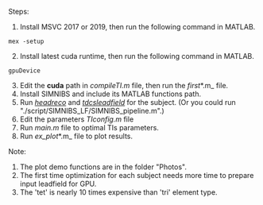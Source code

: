 Steps:
1. Install MSVC 2017 or 2019, then run the following command in MATLAB.
```
mex -setup
```
2. Install latest cuda runtime, then run the following command in MATLAB.

```
gpuDevice
```

3. Edit the  **cuda**  path in  _compileTI.m_  file, then run the  _first_*.m_  file.
4. Install SIMNIBS and include its MATLAB functions path. 
5. Run  [_headreco_](https://simnibs.github.io/simnibs/build/html/documentation/command_line/headreco.html?highlight=headreco)  and  [_tdcsleadfield_](https://simnibs.github.io/simnibs/build/html/documentation/sim_struct/tdcsleadfield.html#tdcsleadfield-doc)  for the subject. 
    (Or you could run "./script/SIMNIBS_LF/SIMNIBS_pipeline.m".)
6. Edit the parameters  _TIconfig.m_  file
7. Run  _main.m_  file to optimal TIs parameters.
8. Run  _ex_plot_*.m_  file to plot results.

Note:
1. The plot demo functions are in the folder "Photos".
2. The first time optimization for each subject needs more time to prepare input leadfield for GPU.
3. The 'tet' is nearly 10 times expensive than 'tri' element type.
 
